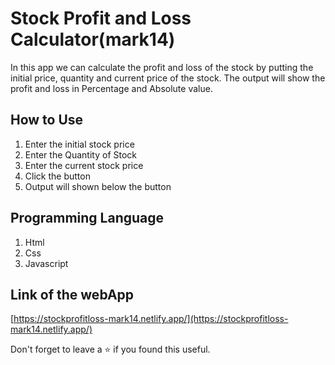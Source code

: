 # Stock Profit and Loss Calculator(mark14)

In this app we can calculate the profit and loss of the stock by putting the initial price, quantity and current price of the stock.
The output will show the profit and loss in Percentage and Absolute value.


## How to Use 

1. Enter the initial stock price
2. Enter the Quantity of Stock
3. Enter the current stock price
4. Click the button
5. Output will shown below the button


## Programming Language

1. Html
2. Css
3. Javascript

## Link of the webApp

[https://stockprofitloss-mark14.netlify.app/](https://stockprofitloss-mark14.netlify.app/)

Don't forget to leave a ⭐ if you found this useful.

